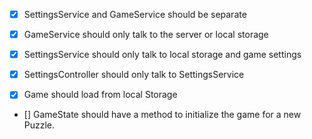 - [X] SettingsService and GameService should be separate
- [X] GameService should only talk to the server or local storage
- [X] SettingsService should only talk to local storage and game settings
- [X] SettingsController should only talk to SettingsService
- [X] Game should load from local Storage 


- [] GameState should have a method to initialize the game for a new Puzzle.